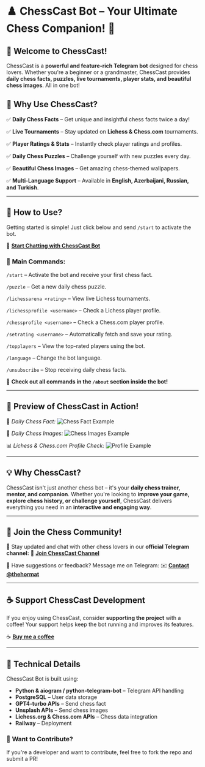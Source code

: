 # ♟️ ChessCast Bot – Your Ultimate Chess Companion! 🎯

## 👋 Welcome to ChessCast!
ChessCast is a **powerful and feature-rich Telegram bot** designed for chess lovers. Whether you're a beginner or a grandmaster, ChessCast provides **daily chess facts, puzzles, live tournaments, player stats, and beautiful chess images**. All in one bot!

## 🚀 **Why Use ChessCast?**
✅ **Daily Chess Facts** – Get unique and insightful chess facts twice a day!

✅ **Live Tournaments** – Stay updated on **Lichess & Chess.com** tournaments.

✅ **Player Ratings & Stats** – Instantly check player ratings and profiles.

✅ **Daily Chess Puzzles** – Challenge yourself with new puzzles every day.

✅ **Beautiful Chess Images** – Get amazing chess-themed wallpapers.

✅ **Multi-Language Support** – Available in **English, Azerbaijani, Russian, and Turkish**.

---

## 📌 **How to Use?**
Getting started is simple! Just click below and send `/start` to activate the bot.

📌 **[Start Chatting with ChessCast Bot](https://t.me/chesscast_bot)**

### 🔹 **Main Commands:**
`/start` – Activate the bot and receive your first chess fact.

`/puzzle` – Get a new daily chess puzzle.

`/lichessarena <rating>` – View live Lichess tournaments.

`/lichessprofile <username>` – Check a Lichess player profile.

`/chessprofile <username>` – Check a Chess.com player profile.

`/setrating <username>` – Automatically fetch and save your rating.

`/topplayers` – View the top-rated players using the bot.

`/language` – Change the bot language.

`/unsubscribe` – Stop receiving daily chess facts.

🔗 **Check out all commands in the `/about` section inside the bot!**

---

## 🎨 **Preview of ChessCast in Action!**

📸 *Daily Chess Fact:*
![Chess Fact Example](https://i.ibb.co/YB9Sk9dX/Screenshot-2025-02-12-at-11-53-48-PM.png)

🧩 *Daily Chess Images:*
![Chess Images Example](https://i.ibb.co/67s1MMwq/Screenshot-2025-02-12-at-11-53-37-PM.png)

📊 *Lichess & Chess.com Profile Check:*
![Profile Example](https://i.ibb.co/4nNgCvRr/Screenshot-2025-02-12-at-11-54-22-PM.png)

---

## 💡 **Why ChessCast?**
ChessCast isn't just another chess bot – it's your **daily chess trainer, mentor, and companion**. Whether you're looking to **improve your game, explore chess history, or challenge yourself**, ChessCast delivers everything you need in an **interactive and engaging way**.

---

## 📢 **Join the Chess Community!**
📢 Stay updated and chat with other chess lovers in our **official Telegram channel:**
📌 **[Join ChessCast Channel](https://t.me/chesscast)**

💬 Have suggestions or feedback? Message me on Telegram:
✉️ **[Contact @thehormat](https://t.me/thehormat)**

---

## ☕ **Support ChessCast Development**
If you enjoy using ChessCast, consider **supporting the project** with a coffee! Your support helps keep the bot running and improves its features.

☕ **[Buy me a coffee](https://buymeacoffee.com/thehormat)**

---

## 🔧 **Technical Details**
ChessCast Bot is built using:
- **Python & aiogram / python-telegram-bot** – Telegram API handling
- **PostgreSQL** – User data storage
- **GPT4-turbo APIs** – Send chess fact
- **Unsplash APIs** – Send chess images
- **Lichess.org & Chess.com APIs** – Chess data integration
- **Railway** – Deployment

### 📌 **Want to Contribute?**
If you're a developer and want to contribute, feel free to fork the repo and submit a PR!
